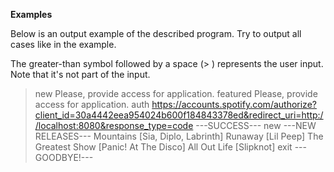 <b>Examples</b>

Below is an output example of the described program. Try to output all cases like in the example.

The greater-than symbol followed by a space (> ) represents the user input. Note that it's not part of the input.

> new
Please, provide access for application.
> featured
Please, provide access for application.
> auth
https://accounts.spotify.com/authorize?client_id=30a4442eea954024b600f184843378ed&redirect_uri=http://localhost:8080&response_type=code
---SUCCESS---
> new
---NEW RELEASES---
Mountains [Sia, Diplo, Labrinth]
Runaway [Lil Peep]
The Greatest Show [Panic! At The Disco]
All Out Life [Slipknot]
> exit
---GOODBYE!---
